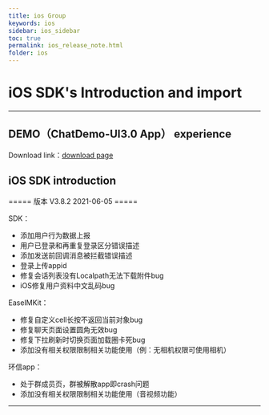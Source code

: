 ```yaml
---
title: ios Group
keywords: ios
sidebar: ios_sidebar
toc: true
permalink: ios_release_note.html
folder: ios
---
```

# iOS SDK's Introduction and import

------------------------------------------------------------------------

## DEMO（ChatDemo-UI3.0 App） experience


Download link：[download page](http://www.easemob.com/download/im)

## iOS SDK introduction
===== 版本 V3.8.2 2021-06-05 =====

SDK：

  * 添加用户行为数据上报
  * 用户已登录和再重复登录区分错误描述
  * 添加发送前回调消息被拦截错误描述
  * 登录上传appid
  * 修复会话列表没有Localpath无法下载附件bug 
  * iOS修复用户资料中文乱码bug

EaseIMKit：

  * 修复自定义cell长按不返回当前对象bug
  * 修复聊天页面设置圆角无效bug
  * 修复下拉刷新时切换页面加载圈卡死bug
  * 添加没有相关权限限制相关功能使用（例：无相机权限可使用相机）

环信app：

  * 处于群成员页，群被解散app即crash问题
  * 添加没有相关权限限制相关功能使用（音视频功能）

------------------------------------------------------------------------


